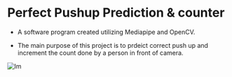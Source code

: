 # Perfect Pushup Prediction & counter
* A software program created utilizing Mediapipe and OpenCV.

* The main purpose of this project is to prdeict correct push up and increment the count done by a person in front of camera.

![Im](https://user-images.githubusercontent.com/95848665/189094967-e6cf2a01-4a8a-4a84-9876-0acb7022a178.png)
